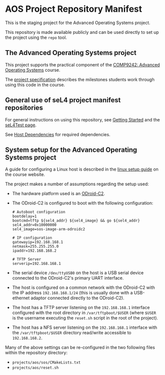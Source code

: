 <!--
     Copyright 2020, Data61
     Commonwealth Scientific and Industrial Research Organisation (CSIRO)
     ABN 41 687 119 230.

     This software may be distributed and modified according to the terms of
     the BSD 2-Clause license. Note that NO WARRANTY is provided.
     See "LICENSE_BSD2.txt" for details.

     @TAG(DATA61_BSD)
-->
AOS Project Repository Manifest
===============================

This is the staging project for the Advanced Operating Systems project.

This repository is made available publicly and can be used directly to
set up the project using the `repo` tool.

The Advanced Operating Systems project
--------------------------------------

This project supports the practical component of the [COMP9242:
Advanced Operating Systems](https://www.cse.unsw.edu.au/~cs9242/)
course.

The [project specification](https://www.cse.unsw.edu.au/~cs9242/current/project/index.shtml)
describes the milestones students work through using this code in the
course.

General use of seL4 project manifest repositories
-------------------------------------------------

For general instructions on using this repository, see [Getting Started](https://docs.sel4.systems/GettingStarted)
and the [seL4Test page](https://docs.sel4.systems/seL4Test).

See [Host Dependencies](https://docs.sel4.systems/HostDependencies) for
required dependencies.

System setup for the Advanced Operating Systems project
-------------------------------------------------------

A guide for configuring a Linux host is described in the [linux setup
guide](https://www.cse.unsw.edu.au/~cs9242/current/project/linux.shtml)
on the course website.

The project makes a number of assumptions regarding the setup used:

* The hardware platform used is an
  [ODroid-C2](https://www.hardkernel.com/shop/odroid-c2/).
* The ODroid-C2 is configured to boot with the following configuration:

  ```
  # Autoboot configuration
  bootdelay=1
  bootcmd=tftp ${sel4_addr} ${sel4_image} && go ${sel4_addr}
  sel4_addr=0x10000000
  sel4_image=sos-image-arm-odroidc2

  # IP configuration
  gatewayip=192.168.168.1
  netmask=255.255.255.0
  ipaddr=192.168.168.2

  # TFTP Server
  serverip=192.168.168.1
  ```
* The serial device `/dev/ttyUSB0` on the host is a USB serial device
  connected to the ODroid-C2's primary UART interface.
* The host is configured on a common network with the ODroid-C2 with
  the IP address `192.168.168.1/24` (this is usually done with a
  USB-ethernet adaptor connected directly to the ODroid-C2).
* The host has a TFTP server listening on the `192.168.168.1` interface
  configured with the root directory in `/var/tftpboot/$USER` (where
  `$USER` is the username executing the `reset.sh` script in the root of
  the project).
* The host has a NFS server listening on the `192.168.168.1` interface
  with the `/var/tftpboot/$USER` directory read/write accessible to
  `192.168.168.2`.

Many of the above settings can be re-configured in the two following
files within the repository directory:

* `projects/aos/sos/CMakeLists.txt`
* `projects/aos/reset.sh`
